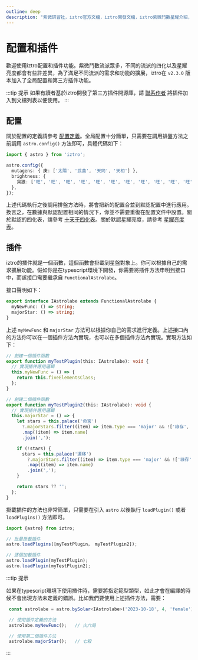 ```yaml
---
outline: deep
description: "紫微研習社，iztro官方文檔，iztro開發文檔，iztro紫微鬥數星耀介紹，iztro的star對象使用方法以及示例代碼。"
---
```


# 配置和插件 <Badge type="warning" text="^2.3.0" />

歡迎使用iztro配置和插件功能。紫微鬥數流派眾多，不同的流派的四化以及星耀亮度都會有些許差異，為了滿足不同流派的需求和功能的擴展，iztro在 `v2.3.0` 版本加入了全局配置和第三方插件功能。

:::tip 提示
如果有讀者基於iztro開發了第三方插件開源庫，請 [聯系作者](../about.md#怎麽聯系我❓) 將插件加入到文檔列表以便使用。
:::

## 配置

關於配置的定義請參考 [配置定義](../type-definition.md#config)。全局配置十分簡單，只需要在調用排盤方法之前調用 `astro.config()` 方法即可，具體代碼如下：

```ts
import { astro } from 'iztro';

astro.config({
  mutagens: { 庚: ['太陽', '武曲', '天同', '天相'] },
  brightness: {
    貪狼: ['旺', '旺', '旺', '旺', '旺', '旺', '旺', '旺', '旺', '旺', '旺', '旺'],
  },
});
```

上述代碼執行之後調用排盤方法時，將會把新的配置合並到默認配置中進行應用。換言之，在數據與默認配置相同的情況下，你並不需要重復在配置文件中設置。關於默認的四化表，請參考 [十天干四化表](../learn/mutagen.md#十天干四化表)。關於默認星耀亮度，請參考 [星耀亮度表](../learn/star.md#星耀亮度表)。

## 插件

iztro的插件就是一個函數，這個函數會掛載到星盤對象上。你可以根據自己的需求擴展功能。假如你是在typescript環境下開發，你需要將插件方法申明到接口中，而該接口需要繼承自 `FunctionalAstrolabe`。

接口聲明如下：

```ts
export interface IAstrolabe extends FunctionalAstrolabe {
  myNewFunc: () => string;
  majorStar: () => string;
}
```

上述 `myNewFunc` 和 `majorStar` 方法可以根據你自己的需求進行定義。上述接口內的方法你可以在一個插件方法內實現，也可以在多個插件方法內實現。實現方法如下：

```ts
// 創建一個插件函數
export function myTestPlugin(this: IAstrolabe): void {
  // 實現插件應用邏輯
  this.myNewFunc = () => {
    return this.fiveElementsClass;
  };
}

// 創建二個插件函數
export function myTestPlugin2(this: IAstrolabe): void {
  // 實現插件應用邏輯
  this.majorStar = () => {
    let stars = this.palace('命宮')
      ?.majorStars.filter((item) => item.type === 'major' && !['祿存', '天馬'].includes(item.name))
      .map((item) => item.name)
      .join(',');

    if (!stars) {
      stars = this.palace('遷移')
        ?.majorStars.filter((item) => item.type === 'major' && !['祿存', '天馬'].includes(item.name))
        .map((item) => item.name)
        .join(',');
    }

    return stars ?? '';
  };
}
```

掛載插件的方法也非常簡單，只需要在引入 `astro` 以後執行 `loadPlugin()` 或者`loadPlugins()` 方法即可。

```ts
import {astro} from iztro;

// 批量掛載插件
astro.loadPlugins([myTestPlugin， myTestPlugin2]);

// 逐個加載插件
astro.loadPlugin(myTestPlugin);
astro.loadPlugin(myTestPlugin2);
```

:::tip 提示

如果在typescript環境下使用插件時，需要將指定範型類型，如此才會在編譯的時候不會出現方法未定義的錯誤。比如我們要使用上述插件方法，需要：

```ts
 const astrolabe = astro.bySolar<IAstrolabe>('2023-10-18', 4, 'female');

 // 使用插件定義的方法
 astrolabe.myNewFunc();   // 火六局

 // 使用第二個插件方法
 astrolabe.majorStar();   // 七殺
```

:::